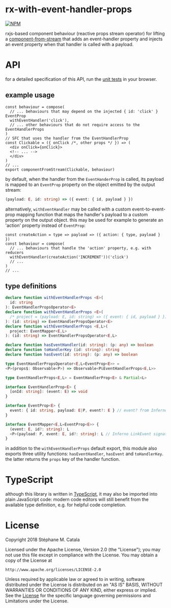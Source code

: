 # rx-with-event-handler-props
[![NPM](https://nodei.co/npm/rx-with-event-handler-props.png?compact=true)](https://nodei.co/npm/rx-with-event-handler-props/)

rxjs-based component behaviour (reactive props stream operator)
for lifting a [component-from-stream](https://npmjs.com/package/component-from-stream/)
that adds an event-handler property and injects an event property
when that handler is called with a payload.

# API
for a detailed specification of this API,
run the [unit tests](https://cdn.rawgit.com/ZenyWay/rx-with-event-handler-props/v1.4.1/spec/web/index.html)
in your browser.

## example usage
```tsx
const behaviour = compose(
  // ... behaviours that may depend on the injected { id: 'click' } EventProp
  withEventHandler('click'),
  // ... other behaviours that do not require access to the EventHandlerProps
)
// SFC that uses the handler from the EventHandlerProp
const Clickable = ({ onClick /*, other props */ }) => (
  <div onClick={onClick}>
  <!-- ... -->
  </div>
)
// ...
export componentFromStream(Clickable, behaviour)
```

by default, when the handler from the `EventHanderProp` is called,
its payload is mapped to an `EventProp` property on the object emitted
by the output stream:
```ts
(payload: E, id: string) => ({ event: { id, payload } })
```
alternatively, `withEventHandler` may be called
with a custom event-to-event-prop mapping function
that maps the handler's payload to a custom property on the output object.
this may be used for example to generate an 'action' property
instead of `EventProp`:
```tsx
const createAction = type => payload => ({ action: { type, payload } })
const behaviour = compose(
  // ... behaviours that handle the 'action' property, e.g. with reducers
  withEventHandler(createAction('INCREMENT'))('click')
  // ...
)
// ...
```

## type definitions
```ts
declare function withEventHandlerProps <E>(
  id: string
): EventHandlerPropsOperator<E>
declare function withEventHandlerProps <E>(
  /* project = (payload: E, id: string) => ({ event: { id, payload } }) */
): (id: string) => EventHandlerPropsOperator<E>
declare function withEventHandlerProps <E,L>(
  project: EventMapper<E,L>
): (id: string) => EventHandlerPropsOperator<E,L>

declare function hasEventHandler(id: string): (p: any) => boolean
declare function toHandlerKey (id: string): string
declare function hasEvent(id: string): (p: any) => boolean

type EventHandlerPropsOperator<E,L=EventProp<E>> =
<P>(props$: Observable<P>) => Observable<P&EventHandlerProps<E,L>>

type EventHandlerProps<E,L> = EventHandlerProp<E> & Partial<L>

interface EventHandlerProp<E> {
  [onId: string]: (event: E) => void
}

interface EventProp<E> {
  event: { id: string, payload: E|P, event?: E } // event? from Inferno LinkEvent
}

interface EventMapper<E,L=EventProp<E>> {
  (event: E, id?: string): L
  <P>(payload: P, event: E, id?: string): L // Inferno LinkEvent signature
}
```
in addition to the `withEventHandlerProps` default export,
this module also exports three utility functions:
`hasEventHandler`, `hasEvent` and `toHandlerKey`.
the latter returns the `props` key of the handler function.

# TypeScript
although this library is written in [TypeScript](https://www.typescriptlang.org),
it may also be imported into plain JavaScript code:
modern code editors will still benefit from the available type definition,
e.g. for helpful code completion.

# License
Copyright 2018 Stéphane M. Catala

Licensed under the Apache License, Version 2.0 (the "License");
you may not use this file except in compliance with the License.
You may obtain a copy of the License at

    http://www.apache.org/licenses/LICENSE-2.0

Unless required by applicable law or agreed to in writing, software
distributed under the License is distributed on an "AS IS" BASIS,
WITHOUT WARRANTIES OR CONDITIONS OF ANY KIND, either express or implied.
See the [License](./LICENSE) for the specific language governing permissions and
Limitations under the License.
